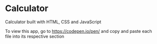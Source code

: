 # Calculator
Calculator built with HTML, CSS and JavaScript

To view this app, go to https://codepen.io/pen/ and copy and paste each file into its respective section
